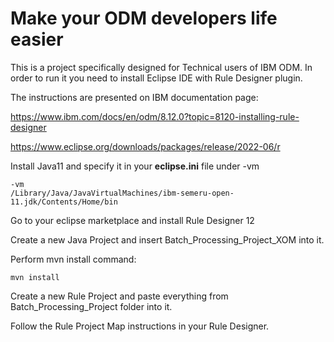 # Make your ODM developers life easier

This is a project specifically designed for Technical users of IBM ODM.
In order to run it you need to install Eclipse IDE with Rule Designer plugin.

The instructions are presented on IBM documentation page:

https://www.ibm.com/docs/en/odm/8.12.0?topic=8120-installing-rule-designer

https://www.eclipse.org/downloads/packages/release/2022-06/r

Install Java11 and specify it in your **eclipse.ini** file under -vm

```
-vm
/Library/Java/JavaVirtualMachines/ibm-semeru-open-11.jdk/Contents/Home/bin
```

Go to your eclipse marketplace and install Rule Designer 12

Create a new Java Project and insert Batch_Processing_Project_XOM into it.

Perform mvn install command:

```mvn install```

Create a new Rule Project and paste everything from Batch_Processing_Project folder into it.

Follow the Rule Project Map instructions in your Rule Designer. 
